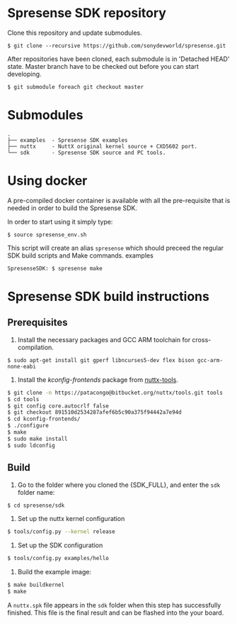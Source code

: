 # Spresense SDK repository

Clone this repository and update submodules.

```
$ git clone --recursive https://github.com/sonydevworld/spresense.git
```

After repositories have been cloned, each submodule is in 'Detached HEAD' state.
Master branch have to be checked out before you can start developing.

```
$ git submodule foreach git checkout master
```

# Submodules

```
.
├── examples  - Spresense SDK examples
├── nuttx     - NuttX original kernel source + CXD5602 port.
└── sdk       - Spresense SDK source and PC tools.
```

# Using docker

A pre-compiled docker container is available with all the pre-requisite that is needed in order to build the Spresense SDK.

In order to start using it simply type:

```
$ source spresense_env.sh
```

This script will create an alias `spresense` which should preceed the regular SDK build scripts and Make commands.
examples
```
SpresenseSDK: $ spresense make
```

# Spresense SDK build instructions

## Prerequisites

1. Install the necessary packages and GCC ARM toolchain for cross-compilation.
```
$ sudo apt-get install git gperf libncurses5-dev flex bison gcc-arm-none-eabi
```
1. Install the *kconfig-frontends* package from [nuttx-tools](https://bitbucket.org/nuttx/tools.git).
``` bash
$ git clone -n https://patacongo@bitbucket.org/nuttx/tools.git tools
$ cd tools
$ git config core.autocrlf false
$ git checkout 891510d2534287afef6b5c90a375f94442a7e94d
$ cd kconfig-frontends/
$ ./configure
$ make
$ sudo make install
$ sudo ldconfig
```

## Build

1. Go to the folder where you cloned the {SDK_FULL}, and enter the `sdk` folder name:
``` bash
$ cd spresense/sdk
```
1. Set up the nuttx kernel configuration
``` bash
$ tools/config.py --kernel release
```
1. Set up the SDK configuration
``` bash
$ tools/config.py examples/hello
```
1. Build the example image:
``` bash
$ make buildkernel
$ make
```

A `nuttx.spk` file appears in the `sdk` folder when this step has successfully finished.
This file is the final result and can be flashed into the your board.
